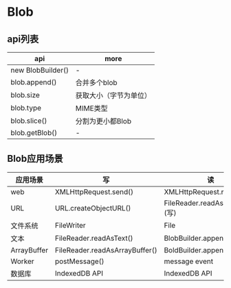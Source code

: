 # Blob

## api列表

| api               | more        |
|-------------------|-------------|
| new BlobBuilder() | -           |
| blob.append()     | 合并多个blob    |
| blob.size         | 获取大小（字节为单位） |
| blob.type         | MIME类型      |
| blob.slice()      | 分割为更小都Blob  |
| blob.getBlob()    | -           |

## Blob应用场景

| 应用场景        | 写                              | 读                             |
|-------------|--------------------------------|-------------------------------|
| web         | XMLHttpRequest.send()          | XMLHttpRequest.response()     |
| URL         | URL.createObjectURL()          | FileReader.readAsDataURL()(写) |
| 文件系统        | FileWriter                     | File                          |
| 文本          | FileReader.readAsText()        | BlobBuilder.append()          |
| ArrayBuffer | FileReader.readAsArrayBuffer() | BoldBuilder.append()          |
| Worker      | postMessage()                  | message event                 |
| 数据库         | IndexedDB API                  | IndexedDB API                 |
